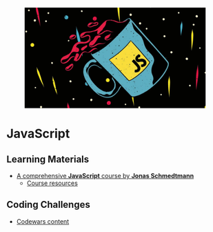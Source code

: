  <p align="center">
    <a title="Javscript 2021 by Jonas Scmedtmann" href="https://www.udemy.com/course/the-complete-javascript-course/">
    <img width="420" src="../assets/images/javascript.jpg">
    </a>
</p>

# JavaScript

## Learning Materials

- [A comprehensive **JavaScript** course by **Jonas Schmedtmann**](https://www.udemy.com/course/the-complete-javascript-course/)
  - [Course resources](https://github.com/jonasschmedtmann/complete-javascript-course)

## Coding Challenges

- [Codewars content](/javascript/exercises)
